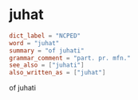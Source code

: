 # juhat

``` toml
dict_label = "NCPED"
word = "juhat"
summary = "of juhati"
grammar_comment = "part. pr. mfn."
see_also = ["juhati"]
also_written_as = ["juhat"]
```

of juhati

